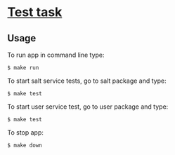 
# [Test task](https://gist.github.com/TwiceII/2c67567003a2b375589c4bf67d874db0)
## Usage
To run app in command line type:
```
$ make run
```
To start salt service tests, go to salt package and type:
```
$ make test 
```
To start user service test, go to user package and type:
```
$ make test 
```
To stop app:
```
$ make down
```
